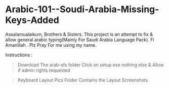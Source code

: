# Arabic-101--Soudi-Arabia-Missing-Keys-Added
Assalamualaikum, Brothers &amp; Sisters. This project is an attempt to fix &amp; allow general arabic typing(Mainly For Saudi Arabia Language Pack). Fi Amanillah . Plz Pray For me using my name.

Instructions :
>Download The arab-sfs folder 
>Click on setup.exe nothing else & Allow if admin rights requested

>Keyboard Layout Pics Folder Contains the Layout Screenshots
